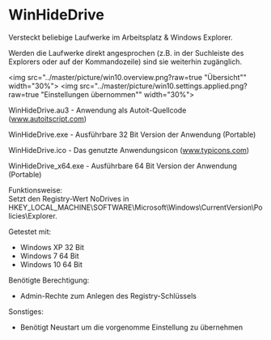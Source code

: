 ﻿# WinHideDrive
Versteckt beliebige Laufwerke im Arbeitsplatz &amp; Windows Explorer. 

Werden die Laufwerke direkt angesprochen (z.B. in der Suchleiste des Explorers oder auf der Kommandozeile) sind sie weiterhin zugänglich.

<img src="../master/picture/win10.overview.png?raw=true "Übersicht"" width="30%"></img> <img src="../master/picture/win10.settings.applied.png?raw=true "Einstellungen übernommen"" width="30%"></img> 

WinHideDrive.au3 - Anwendung als Autoit-Quellcode (www.autoitscript.com)

WinHideDrive.exe - Ausführbare 32 Bit Version der Anwendung (Portable)

WinHideDrive.ico - Das genutzte Anwendungsicon (www.typicons.com)	

WinHideDrive_x64.exe - Ausführbare 64 Bit Version der Anwendung (Portable)

Funktionsweise:<br>Setzt den Registry-Wert NoDrives in<br>HKEY_LOCAL_MACHINE\SOFTWARE\Microsoft\Windows\CurrentVersion\Policies\Explorer.

Getestet mit:
- Windows XP 32 Bit
- Windows 7 64 Bit 
- Windows 10 64 Bit


Benötigte Berechtigung:
- Admin-Rechte zum Anlegen des Registry-Schlüssels

Sonstiges:
- Benötigt Neustart um die vorgenomme Einstellung zu übernehmen
